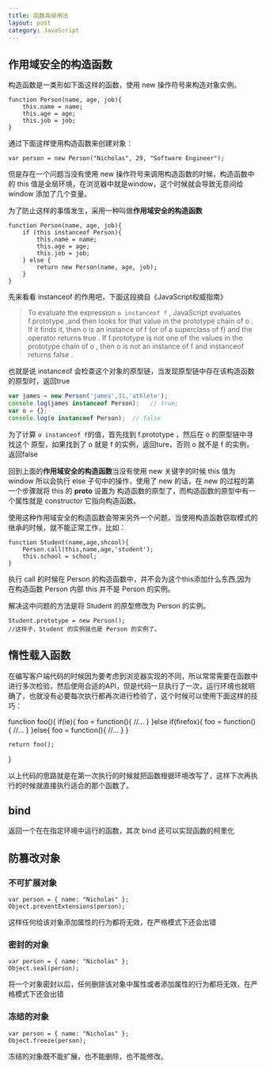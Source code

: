 ```yaml
---
title: 函数高级用法
layout: post
category: JavaScript
---
```



## 作用域安全的构造函数

构造函数是一类形如下面这样的函数，使用 new 操作符号来构造对象实例。

```
function Person(name, age, job){
	this.name = name;
	this.age = age;
	this.job = job;
}
```
通过下面这样使用构造函数来创建对象：

```
var person = new Person("Nicholas", 29, "Software Engineer");
```

但是存在一个问题当没有使用 new 操作符号来调用构造函数的时候，构造函数中的 this 值是全局环境，在浏览器中就是window，这个时候就会导致无意间给 window 添加了几个变量。

为了防止这样的事情发生，采用一种叫做**作用域安全的构造函数**

```
function Person(name, age, job){
	if (this instanceof Person){
		this.name = name;
		this.age = age;
		this.job = job;
	} else {
		return new Person(name, age, job);
	}
}
```

先来看看 instanceof 的作用吧，下面这段摘自《JavaScript权威指南》

> To evaluate the expression `o instanceof f` , JavaScript evaluates f.prototype ,and then looks for that value in the prototype chain of o . If it finds it, then o  is an instance of f (or of a superclass of f) and the operator returns true . If f.prototype is not one of the values in the prototype chain of o , then o is not an instance of f and instanceof returns false .

也就是说 instanceof 会检查这个对象的原型链，当发现原型链中存在该构造函数的原型时，返回true


```javascript
var james = new Person('james',31,'athlete');
console.log(james instanceof Person);   // true;
var o = {};
console.log(o instanceof Person);  // false
```



为了计算 `o instanceof f`的值，首先找到  f.prototype  ，然后在 o 的原型链中寻找这个 原型，如果找到了 o 就是 f 的实例，返回ture，否则 o 就不是 f 的实例，返回false


回到上面的**作用域安全的构造函数**当没有使用 new 关键字的时候 this 值为window 所以会执行 else 子句中的操作，使用了 new 的话，在 new 的过程的第一个步骤就将 this 的 __proto__  设置为 构造函数的原型了，而构造函数的原型中有一个属性就是 constructor 它指向构造函数。


使用这种作用域安全的构造函数会带来另外一个问题，当使用构造函数窃取模式的继承的时候，就不能正常工作，比如：

```
function Student(name,age,shcool){
	Person.call(this,name,age,'student');
	this.school = school;
}
```

执行 call 的时候在 Person 的构造函数中，并不会为这个this添加什么东西,因为在构造函数 Person 内部 this 并不是 Person 的实例。

解决这中问题的方法是将 Student 的原型修改为 Person 的实例。

```
Student.prototype = new Person();
//这样子，Student 的实例就也是 Person 的实例了。
```

## 惰性载入函数

在编写客户端代码的时候因为要考虑到浏览器实现的不同，所以常常需要在函数中进行多次检验，然后使用合适的API，但是代码一旦执行了一次，运行环境也就明确了，也就没有必要每次执行都再次进行检验了，这个时候可以使用下面这样的技巧：

function foo(){
	if(ie){
		foo = function(){
			//...
		}
	}else if(firefox){
		foo = function(){
			//...
		}
	}else{
		foo = function(){
			//...
		}
	}

	return foo();
}

以上代码的思路就是在第一次执行的时候就把函数根据环境改写了，这样下次再执行的时候就直接执行适合的那个函数了。



## bind

返回一个在在指定环境中运行的函数，其次 bind 还可以实现函数的柯里化


## 防篡改对象

### 不可扩展对象

```
var person = { name: "Nicholas" };
Object.preventExtensions(person);
```

这样任何给该对象添加属性的行为都将无效，在严格模式下还会出错

### 密封的对象

```
var person = { name: "Nicholas" };
Object.seal(person);
```

将一个对象密封以后，任何删除该对象中属性或者添加属性的行为都将无效，在严格模式下还会出错


### 冻结的对象

```
var person = { name: "Nicholas" };
Object.freeze(person);
```

冻结的对象既不能扩展，也不能删除，也不能修改。
